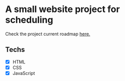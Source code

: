 # A small website project for scheduling 

Check the project current roadmap <a href="https://shaded-ease-72a.notion.site/gcilios-477dc7aec3b84bf484368f25e01af0f1">here.</a>

## Techs

- [x] HTML
- [x] CSS
- [x] JavaScript
